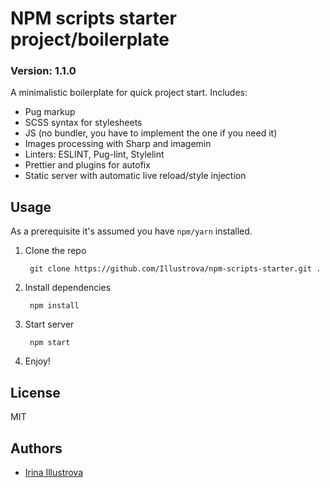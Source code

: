 # NPM scripts starter project/boilerplate

### Version: 1.1.0

A minimalistic boilerplate for quick project start.
Includes:

- Pug markup
- SCSS syntax for stylesheets
- JS (no bundler, you have to implement the one if you need it)
- Images processing with Sharp and imagemin
- Linters: ESLINT, Pug-lint, Stylelint
- Prettier and plugins for autofix
- Static server with automatic live reload/style injection

## Usage

As a prerequisite it's assumed you have `npm/yarn` installed.

1. Clone the repo

        git clone https://github.com/Illustrova/npm-scripts-starter.git .

2. Install dependencies

        npm install

3. Start server

        npm start

4. Enjoy!

## License

MIT

## Authors

- [Irina Illustrova](https://github.com/illustrova)
